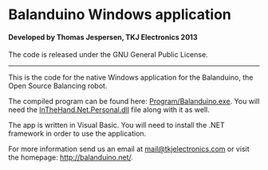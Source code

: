 # Balanduino Windows application
#### Developed by Thomas Jespersen, TKJ Electronics 2013

The code is released under the GNU General Public License.
_________

This is the code for the native Windows application for the Balanduino, the Open Source Balancing robot.

The compiled program can be found here: [Program/Balanduino.exe](Program/Balanduino.exe). You will need the [InTheHand.Net.Personal.dll](Program/InTheHand.Net.Personal.dll) file along with it as well.

The app is written in Visual Basic. You will need to install the .NET framework in order to use the application.

For more information send us an email at <mail@tkjelectronics.com> or visit the homepage: <http://balanduino.net/>.